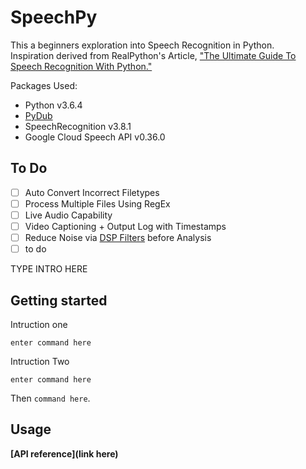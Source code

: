 # SpeechPy
This a beginners exploration into Speech Recognition in Python.<br/> Inspiration derived from RealPython's Article, ["The Ultimate Guide To Speech Recognition With Python."](https://realpython.com/python-speech-recognition/)

Packages Used:
- Python v3.6.4
- [PyDub](http://pydub.com/)
- SpeechRecognition v3.8.1
- Google Cloud Speech API v0.36.0

## To Do
- [ ] Auto Convert Incorrect Filetypes
- [ ] Process Multiple Files Using RegEx
- [ ] Live Audio Capability
- [ ] Video Captioning + Output Log with Timestamps
- [ ] Reduce Noise via [DSP Filters](https://stackoverflow.com/questions/45118109/python-algorithm-to-denoise-wav-file) before Analysis
- [ ] to do

TYPE INTRO HERE


## Getting started

Intruction one

```textbox
enter command here
```
Intruction Two

```textbox
enter command here
```

Then `command here`.

## Usage

**[API reference](link here)**
